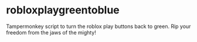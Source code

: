 # robloxplaygreentoblue
Tampermonkey script to turn the roblox play buttons back to green. Rip your freedom from the jaws of the mighty!
